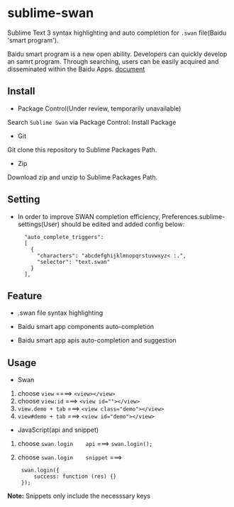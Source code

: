 # sublime-swan

Sublime Text 3 syntax highlighting and auto completion for `.swan` file(Baidu 'smart program').

Baidu smart program is a new open ability. Developers can quickly develop an samrt program. Through searching, users can be easily acquired and disseminated within the Baidu Apps.
[document](https://smartprogram.baidu.com/docs/introduction/enter_application/)

## Install

- Package Control(Under review, temporarily unavailable)

Search `Sublime Swan` via Package Control: Install Package

- Git

Git clone this repository to Sublime Packages Path.

- Zip

Download zip and unzip to Sublime Packages Path.

## Setting

- In order to improve SWAN completion efficiency, Preferences.sublime-settings(User) should be edited and added config below:

		"auto_complete_triggers":
		[
		  {
		    "characters": "abcdefghijklmnopqrstuvwxyz< :.",
		    "selector": "text.swan"
		  }
		],


## Feature

- .swan file syntax highlighting

- Baidu smart app components auto-completion

- Baidu smart app apis auto-completion and suggestion

## Usage

- Swan
1. choose `view` ====> `<view></view>`
2. choose `view:id` ===> `<view id=""></view>`
3. `view.demo + tab` ===> `<view class="demo"></view>`
4. `view#demo + tab` ===> `<view id="demo"></view>`

- JavaScript(api and snippet)
1. choose `swan.login    api` ===> `swan.login();`
2. choose `swan.login    snippet` ===> 

		swan.login({
            success: function (res) {}
        });
**Note:** Snippets only include the necesssary keys
